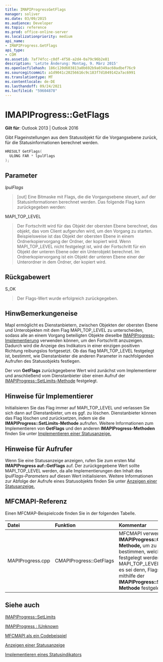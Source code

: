```yaml
---
title: IMAPIProgressGetFlags
manager: soliver
ms.date: 03/09/2015
ms.audience: Developer
ms.topic: reference
ms.prod: office-online-server
ms.localizationpriority: medium
api_name:
- IMAPIProgress.GetFlags
api_type:
- COM
ms.assetid: 7af74fcc-c0df-4f58-a2d4-0a79c96b2e81
description: 'Letzte Änderung: Montag, 9. März 2015'
ms.openlocfilehash: 186c120d603813a0b692b9a0349ac60adbef76c9
ms.sourcegitcommit: a1d9041c20256616c9c183f7d1049142a7ac6991
ms.translationtype: MT
ms.contentlocale: de-DE
ms.lasthandoff: 09/24/2021
ms.locfileid: "59604878"
---
```

# <a name="imapiprogressgetflags"></a>IMAPIProgress::GetFlags

  
  
**Gilt für**: Outlook 2013 | Outlook 2016 
  
Gibt Flageinstellungen aus dem Statusobjekt für die Vorgangsebene zurück, für die Statusinformationen berechnet werden.
  
```cpp
HRESULT GetFlags(
  ULONG FAR * lpulFlags
);
```

## <a name="parameters"></a>Parameter

 _lpulFlags_
  
> [out] Eine Bitmaske mit Flags, die die Vorgangsebene steuert, auf der Statusinformationen berechnet werden. Das folgende Flag kann zurückgegeben werden:
    
MAPI_TOP_LEVEL 
  
> Der Fortschritt wird für das Objekt der obersten Ebene berechnet, das objekt, das vom Client aufgerufen wird, um den Vorgang zu starten. Beispielsweise ist das Objekt der obersten Ebene in einem Ordnerkopiervorgang der Ordner, der kopiert wird. Wenn MAPI_TOP_LEVEL nicht festgelegt ist, wird der Fortschritt für ein Objekt der unteren Ebene oder ein Unterobjekt berechnet. Im Ordnerkopiervorgang ist ein Objekt der unteren Ebene einer der Unterordner in dem Ordner, der kopiert wird.
    
## <a name="return-value"></a>Rückgabewert

S_OK 
  
> Der Flags-Wert wurde erfolgreich zurückgegeben.
    
## <a name="remarks"></a>HinwBemerkungeneise

MapI ermöglicht es Dienstanbietern, zwischen Objekten der obersten Ebene und Unterobjekten mit dem Flag MAPI_TOP_LEVEL zu unterscheiden, sodass alle an einem Vorgang beteiligten Objekte dieselbe [IMAPIProgress-Implementierung](imapiprogressiunknown.md) verwenden können, um den Fortschritt anzuzeigen. Dadurch wird die Anzeige des Indikators in einer einzigen positiven Richtung reibungslos fortgesetzt. Ob das flag MAPI_TOP_LEVEL festgelegt ist, bestimmt, wie Dienstanbieter die anderen Parameter in nachfolgenden Aufrufen des Statusobjekts festlegen. 
  
Der von **GetFlags** zurückgegebene Wert wird zunächst vom Implementierer und anschließend vom Dienstanbieter über einen Aufruf der [IMAPIProgress::SetLimits-Methode](imapiprogress-setlimits.md) festgelegt. 
  
## <a name="notes-to-implementers"></a>Hinweise für Implementierer

Initialisieren Sie das Flag immer auf MAPI_TOP_LEVEL und verlassen Sie sich dann auf Dienstanbieter, um es ggf. zu löschen. Dienstanbieter können das Flag löschen und zurücksetzen, indem sie die **IMAPIProgress::SetLimits-Methode** aufrufen. Weitere Informationen zum Implementieren von **GetFlags** und den anderen **IMAPIProgress-Methoden** finden Sie unter [Implementieren einer Statusanzeige.](implementing-a-progress-indicator.md)
  
## <a name="notes-to-callers"></a>Hinweise für Aufrufer

Wenn Sie eine Statusanzeige anzeigen, rufen Sie zum ersten Mal **IMAPIProgress auf::GetFlags** auf. Der zurückgegebene Wert sollte MAPI_TOP_LEVEL werden, da alle Implementierungen den Inhalt des  _lpulFlags-Parameters_ auf diesen Wert initialisieren. Weitere Informationen zur Abfolge der Aufrufe eines Statusobjekts finden Sie unter [Anzeigen einer Statusanzeige.](how-to-display-a-progress-indicator.md)
  
## <a name="mfcmapi-reference"></a>MFCMAPI-Referenz

Einen MFCMAP-Beispielcode finden Sie in der folgenden Tabelle.
  
|**Datei**|**Funktion**|**Kommentar**|
|:-----|:-----|:-----|
|MAPIProgress.cpp  <br/> |CMAPIProgress::GetFlags  <br/> |MFCMAPI verwendet die **IMAPIProgress::GetFlags-Methode,** um zu bestimmen, welche Flags festgelegt werden. Gibt MAPI_TOP_LEVEL zurück, es sei denn, Flags wurden mithilfe der **IMAPIProgress::SetLimits-Methode** festgelegt.  <br/> |
   
## <a name="see-also"></a>Siehe auch



[IMAPIProgress::SetLimits](imapiprogress-setlimits.md)
  
[IMAPIProgress : IUnknown](imapiprogressiunknown.md)


[MFCMAPI als ein Codebeispiel](mfcmapi-as-a-code-sample.md)
  
[Anzeigen einer Statusanzeige](how-to-display-a-progress-indicator.md)
  
[Implementieren eines Statusindikators](implementing-a-progress-indicator.md)

